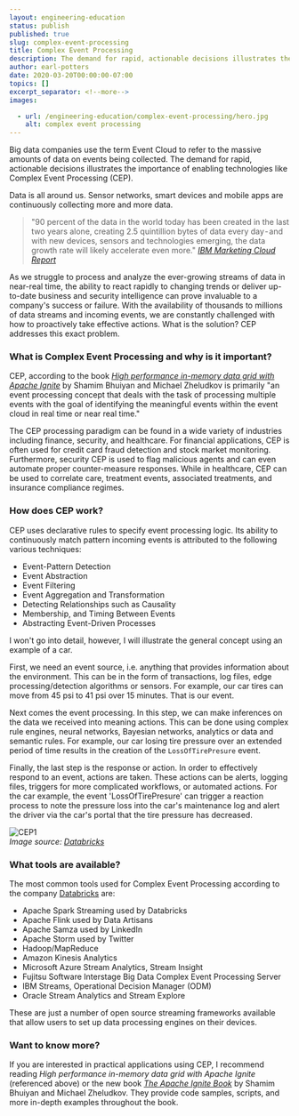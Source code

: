 ```yaml
---
layout: engineering-education
status: publish
published: true
slug: complex-event-processing
title: Complex Event Processing
description: The demand for rapid, actionable decisions illustrates the importance for enabling technologies like Complex Event Processing (CEP).
author: earl-potters
date: 2020-03-20T00:00:00-07:00
topics: []
excerpt_separator: <!--more-->
images:

  - url: /engineering-education/complex-event-processing/hero.jpg
    alt: complex event processing
---
```

Big data companies use the term Event Cloud to refer to the massive amounts of data on events being collected. The demand for rapid, actionable decisions illustrates the importance of enabling technologies like Complex Event Processing (CEP).
<!--more-->

Data is all around us. Sensor networks, smart devices and mobile apps are continuously collecting more and more data.
>"90 percent of the data in the world today has been created in the last two years alone, creating 2.5 quintillion bytes of data every day - and with new devices, sensors and technologies emerging, the data growth rate will likely accelerate even more."
<cite>[IBM Marketing Cloud Report](https://www.mediapost.com/publications/article/291358/90-of-todays-data-created-in-two-years.html)</cite>

As we struggle to process and analyze the ever-growing streams of data in near-real time, the ability to react rapidly to changing trends or deliver up-to-date business and security intelligence can prove invaluable to a company's success or failure. With the availability of thousands to millions of data streams and incoming events, we are constantly challenged with how to proactively take effective actions. What is the solution? CEP addresses this exact problem.

### What is Complex Event Processing and why is it important?

CEP, according to the book *[High performance in-memory data grid with Apache Ignite](https://www.amazon.com/Performance-memory-computing-Apache-Ignite/dp/1365732355)* by Shamim Bhuiyan and Michael Zheludkov is primarily "an event processing concept that deals with the task of processing multiple events with the goal of identifying the meaningful events within the event cloud in real time or near real time."

The CEP processing paradigm can be found in a wide variety of industries including finance, security, and healthcare. For financial applications, CEP is often used for credit card fraud detection and stock market monitoring. Furthermore, security CEP is used to flag malicious agents and can even automate proper counter-measure responses. While in healthcare, CEP can be used to correlate care, treatment events, associated treatments, and insurance compliance regimes.

### How does CEP work?
CEP uses declarative rules to specify event processing logic. Its  ability to continuously match pattern incoming events is attributed to the following various techniques:

- Event-Pattern Detection
- Event Abstraction
- Event Filtering
- Event Aggregation and Transformation
- Detecting Relationships such as Causality
- Membership, and Timing Between Events
- Abstracting Event-Driven Processes

I won't go into detail, however, I will illustrate the general concept using an example of a car.

First, we need an event source, i.e. anything that provides information about the environment. This can be in the form of transactions, log files, edge processing/detection algorithms or sensors. For example, our car tires can move from 45 psi to 41 psi over 15 minutes. That is our event.

Next comes the event processing. In this step, we can make inferences on the data we received into meaning actions. This can be done using complex rule engines, neural networks, Bayesian networks, analytics or data and semantic rules. For example, our car losing tire pressure over an extended period of time results in the creation of the `LossOfTirePresure` event.

Finally, the last step is the response or action. In order to effectively respond to an event, actions are taken. These actions can be alerts, logging files, triggers for more complicated workflows, or automated actions. For the car example, the event 'LossOfTirePresure' can trigger a reaction process to note the pressure loss into the car's maintenance log and alert the driver via the car's portal that the tire pressure has decreased.

![CEP1](/engineering-education/complex-event-processing/cep1.jpeg)<br/>
*Image source: [Databricks](https://databricks.com/glossary/complex-event-processing)*

### What tools are available?
The most common tools used for Complex Event Processing according to the company [Databricks](https://databricks.com/glossary/complex-event-processing) are:
- Apache Spark Streaming used by Databricks
- Apache Flink used by Data Artisans
- Apache Samza used by LinkedIn
- Apache Storm used by Twitter
- Hadoop/MapReduce
- Amazon Kinesis Analytics
- Microsoft Azure Stream Analytics, Stream Insight
- Fujitsu Software Interstage Big Data Complex Event Processing Server
- IBM Streams, Operational Decision Manager (ODM)
- Oracle Stream Analytics and Stream Explore

These are just a number of open source streaming frameworks available that allow users to set up data processing engines on their devices.

### Want to know more?
If you are interested in practical applications using CEP, I recommend reading *High performance in-memory data grid with Apache Ignite* (referenced above) or the new book *[The Apache Ignite Book](https://leanpub.com/ignitebook)* by Shamim Bhuiyan and Michael Zheludkov. They provide code samples, scripts, and more in-depth examples throughout the book.
